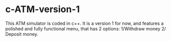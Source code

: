 # c-ATM-version-1
This ATM simulator is coded in c++. It is a version 1 for now, and features a polished and fully functional menu, that has 2 options: 1/Withdraw money 2/ Deposit money.
